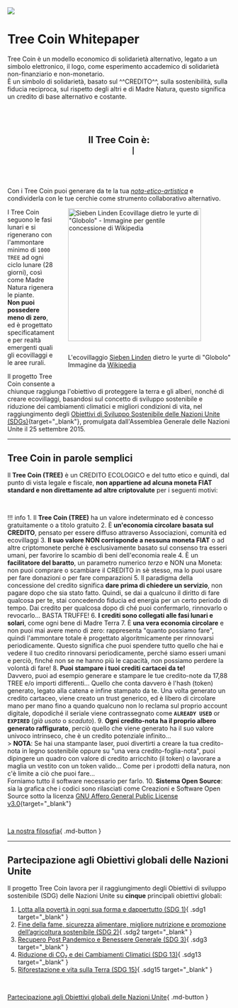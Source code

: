 <!-- <link rel="stylesheet" href="https://maxcdn.bootstrapcdn.com/font-awesome/4.6.1/css/font-awesome.min.css"> -->

<img src="../assets/images/tree_coin_logo_banner3.jpg" class="img-responsive">

# Tree Coin Whitepaper

Tree Coin è un modello economico di solidarietà alternativo, legato a un simbolo elettronico, il logo, come esperimento accademico di solidarietà non-finanziario e non-monetario.<br>
È un simbolo di solidarietà, basato sul ^^CREDITO^^, sulla sostenibilità, sulla fiducia reciproca, sul rispetto degli altri e di Madre Natura, questo significa un credito di base alternativo e costante.

<br>
<br>

<div class="typewriter" style="text-align: center;">
  <h2>
    <p>Il Tree Coin è: <code>
      <span class="typewrite" data-type='["non una moneta", "un simbolo per semplificare gli scambi", "un concetto ecologico", "un modo per fornire credito", "un modo per sostenere progetti", "something more"]'></span><blink>|</blink>
    <span class="wrap"></span></code>
  </h2>
</div>

<br>


Con i Tree Coin puoi generare da te la tua [*nota-etico-artistica*](caratteristiche-tecniche/la-rappresentazione-del-tree-credit/) e condividerla con le tue cerchie come strumento collaborativo alternativo.

<figure style="float: right; margin: 0 0 1em 0; padding-left: 1em;">
  <img alt="Sieben Linden Ecovillage dietro le yurte di &quot;Globolo&quot; - Immagine per gentile concessione di Wikipedia" src="../assets/images/Sieben_Linden.png" width="300" style="margin: 0 1em 1em 1em;" />
  <br>
  <figcaption style="margin: 1em 0 1em 1em;">
    L'ecovillaggio <a target="_blank" href="https://commons.wikimedia.org/wiki/Category:Okodorf_Sieben_Linden">Sieben Linden</a> dietro le yurte di "Globolo"<br>Immagine da <a target="_blank" href="https://en.wikipedia.org/wiki/Ecovillage#/media/File:004A_mwuerfel.jpg">Wikipedia</a>
  </figcaption>
</figure>

I Tree Coin seguono le fasi lunari e si rigenerano con l'ammontare minimo di `1000 TREE` ad ogni ciclo lunare (28 giorni), così come Madre Natura rigenera le piante.<br>
**Non puoi possedere meno di zero**, ed è progettato specificatamente per realtà emergenti quali gli ecovillaggi e le aree rurali.

Il progetto Tree Coin consente a chiunque raggiunga l'obiettivo di proteggere la terra e gli alberi, nonché di creare ecovillaggi, basandosi sul concetto di sviluppo sostenibile e riduzione dei cambiamenti climatici e migliori condizioni di vita, nel raggiungimento degli [Obiettivi di Sviluppo Sostenibile delle Nazioni Unite (SDGs)](https://sdgs.un.org/goals){target="_blank"}, promulgata dall'Assemblea Generale delle Nazioni Unite il 25 settembre 2015.


---

## Tree Coin in parole semplici
Il **Tree Coin (TREE)** è un CREDITO ECOLOGICO e del tutto etico e quindi, dal punto di vista legale e fiscale, **non appartiene ad alcuna moneta FIAT standard e non direttamente ad altre criptovalute** per i seguenti motivi:

<br>

!!! info
    1. Il **Tree Coin (TREE)** ha un valore indeterminato ed è concesso gratuitamente o a titolo gratuito
    2. È **un'economia circolare basata sul CREDITO**, pensato per essere diffuso attraverso Associazioni, comunità ed ecovillaggi
    3. **Il suo valore NON corrisponde a nessuna moneta FIAT** o ad altre criptomonete perché è esclusivamente basato sul consenso tra esseri umani, per favorire lo scambio di beni dell'economia reale
    4. È un **facilitatore del baratto**, un parametro numerico *terzo* e NON una Moneta: non puoi comprare o scambiare il CREDITO in sè stesso, ma lo puoi usare per fare donazioni o per fare comparazioni
    5. Il paradigma della concessione del credito significa **dare prima di chiedere un servizio**, non pagare dopo che sia stato fatto. Quindi, se dai a qualcuno il diritto di fare qualcosa per te, stai concedendo fiducia ed energia per un certo periodo di tempo.
    Dai credito per qualcosa dopo di ché puoi confermarlo, rinnovarlo o revocarlo... BASTA TRUFFE!
    6. **I crediti sono collegati alle fasi lunari e solari**, come ogni bene di Madre Terra
    7. È **una vera economia circolare** e non puoi mai avere meno di zero: rappresenta "quanto possiamo fare", quindi l'ammontare totale è progettato algoritmicamente per rinnovarsi periodicamente. Questo significa che puoi spendere tutto quello che hai e vedere il tuo credito rinnovarsi periodicamente, perché siamo esseri umani e perciò, finché non se ne hanno più le capacità, non possiamo perdere la volontà di fare!
    8. **Puoi stampare i tuoi crediti cartacei da te!**<br>Davvero, puoi ad esempio generare e stampare le tue credito-note da 17,88 TREE e/o importi differenti... Quello che conta davvero è l'hash (token) generato, legato alla catena e infine stampato da te. Una volta generato un credito cartaceo, viene creato un trust generico, ed è libero di circolare mano per mano fino a quando qualcuno non lo reclama sul proprio account digitale, dopodiché il seriale viene contrassegnato come **`ALREADY USED`** or **`EXPIRED`** (*già usato* o *scaduto*).
    9. **Ogni credito-nota ha il proprio albero generato raffigurato**, perciò quello che viene generato ha il suo valore univoco intrinseco, che è un credito potenziale infinito...<br>
    > **NOTA**: Se hai una stampante laser, puoi divertirti a creare la tua credito-nota in legno sostenibile oppure su "una vera credito-foglia-nota", puoi dipingere un quadro con valore di credito arricchito (il token) o lavorare a maglia un vestito con un token valido... Come per i prodotti della natura, non c'è limite a ciò che puoi fare...<br>
    Forniamo tutto il software necessario per farlo.
    10.	**Sistema Open Source**: sia la grafica che i codici sono rilasciati come Creazioni e Software Open Source sotto la licenza [GNU Affero General Public License v3.0](https://www.gnu.org/licenses/agpl-3.0.html){target="_blank"}

<br>

[La nostra filosofia](./our-philosophy/the-debt-problem/){ .md-button }

---

## Partecipazione agli Obiettivi globali delle Nazioni Unite

Il progetto Tree Coin lavora per il raggiungimento degli Obiettivi di sviluppo sostenibile (SDG) delle Nazioni Unite su **cinque** principali obiettivi globali:

1. [Lotta alla povertà in ogni sua forma e dappertutto (SDG 1)](https://sdgs.un.org/goals/goal1){ .sdg1 target="_blank" }
2. [Fine della fame, sicurezza alimentare, migliore nutrizione e promozione dell’agricoltura sostenibile (SDG 2)](https://sdgs.un.org/goals/goal2){ .sdg2 target="_blank" }
3. [Recupero Post Pandemico e Benessere Generale (SDG 3)](https://sdgs.un.org/goals/goal3){ .sdg3 target="_blank" }
4. [Riduzione di CO₂ e dei Cambiamenti Climatici (SDG 13)](https://sdgs.un.org/goals/goal13){ .sdg13 target="_blank" }
5. [Riforestazione e vita sulla Terra (SDG 15)](https://sdgs.un.org/goals/goal15){ .sdg15 target="_blank" }

<br>

[Partecipazione agli Obiettivi globali delle Nazioni Unite](./un-sustainable-development/participation-to-un-global-goals/){ .md-button }
